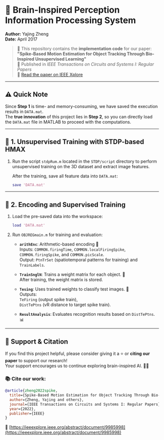 # 🧠 Brain-Inspired Perception Information Processing System

**Author:** Yajing Zheng  
**Date:** April 2017  

> 📄 This repository contains the **implementation code** for our paper:  
> **"Spike-Based Motion Estimation for Object Tracking Through Bio-Inspired Unsupervised Learning"**  
> 📰 Published in *IEEE Transactions on Circuits and Systems I: Regular Papers*  
> 🔗 [Read the paper on IEEE Xplore](https://ieeexplore.ieee.org/abstract/document/9985998)

---

## ⚠️ Quick Note

Since **Step 1** is time- and memory-consuming, we have saved the execution results in `DATA.mat`.  
The **true innovation** of this project lies in **Step 2**, so you can directly load the `DATA.mat` file in MATLAB to proceed with the computations.

---

## 🔬 1. Unsupervised Training with STDP-based HMAX

1. Run the script `stdpRum.m` located in the `STDP/script` directory to perform unsupervised training on the 3D dataset and extract image features.

   After the training, save all feature data into `DATA.mat`:

   ```matlab
   save 'DATA.mat'
   ```

---

## 🧠 2. Encoding and Supervised Training

1. Load the pre-saved data into the workspace:

   ```matlab
   load 'DATA.mat'
   ```

2. Run `OBJREGmain.m` for training and evaluation:

   - **`arithEnc`**: Arithmetic-based encoding 🧮  
     Inputs: `COMMON.firingTime`, `COMMON.localFiringSpike`, `COMMON.firingSpike`, and `COMMON.picScale`.  
     Output: `PtnTrSet` (spatiotemporal patterns for training) and `TrainLabels`.

   - **`TrainSnglN`**: Trains a weight matrix for each object. 💪  
     After training, the weight matrix is stored.

   - **`Tesing`**: Uses trained weights to classify test images. 🧪  
     Outputs:  
     `TeFiring` (output spike train),  
     `DistTePtns` (vR distance to target spike train).

   - **`ResultAnalysis`**: Evaluates recognition results based on `DistTePtns`. 📊

---

## 🙌 Support & Citation

If you find this project helpful, please consider giving it a ⭐️ or **citing our paper** to support our research!  
Your support encourages us to continue exploring brain-inspired AI. 🌟🧠

### 📚 Cite our work:

```bibtex
@article{zheng2022spike,
  title={Spike-Based Motion Estimation for Object Tracking Through Bio-Inspired Unsupervised Learning},
  author={Zheng, Yajing and others},
  journal={IEEE Transactions on Circuits and Systems I: Regular Papers},
  year={2022},
  publisher={IEEE}
}
```

🔗 [https://ieeexplore.ieee.org/abstract/document/9985998](https://ieeexplore.ieee.org/abstract/document/9985998)
